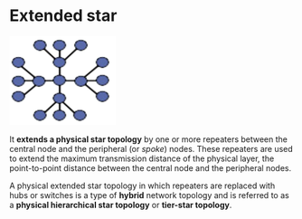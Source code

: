 # Extended star

![](2021-07-18-15-03-53.png)

It **extends a physical star topology** by one or more repeaters between the central node and the peripheral (or *spoke*) nodes. These repeaters are used to extend the maximum transmission distance of the physical layer, the point-to-point distance between the central node and the peripheral nodes.

A physical extended star topology in which repeaters are replaced with hubs or switches is a type of **hybrid** network topology and is referred to as a **physical hierarchical star topology** or **tier-star topology**.

